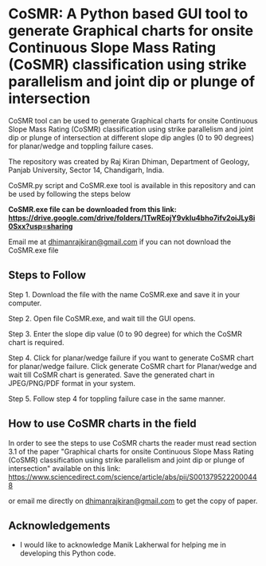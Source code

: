 # CoSMR: A Python based GUI tool to generate Graphical charts for onsite Continuous Slope Mass Rating (CoSMR) classification using strike parallelism and joint dip or plunge of intersection

CoSMR tool can be used to generate Graphical charts for onsite Continuous Slope Mass Rating (CoSMR) classification using strike parallelism and joint dip or plunge of intersection at different slope dip angles (0 to 90 degrees) for planar/wedge and toppling failure cases.

The repository was created by Raj Kiran Dhiman, Department of Geology, Panjab University, Sector 14, Chandigarh, India. 

CoSMR.py script and CoSMR.exe tool is available in this repository and can be used by following the steps below

**CoSMR.exe file can be downloaded from this link: https://drive.google.com/drive/folders/1TwREojY9vkIu4bho7ifv2oiJLy8i0Sxx?usp=sharing**

Email me at dhimanrajkiran@gmail.com if you can not download the CoSMR.exe file

## Steps to Follow

Step 1. Download the file with the name CoSMR.exe and save it in your computer.

Step 2. Open file CoSMR.exe, and wait till the GUI opens. 

Step 3. Enter the slope dip value (0 to 90 degree) for which the CoSMR chart is required.

Step 4. Click for planar/wedge failure if you want to generate CoSMR chart for planar/wedge failure. Click generate CoSMR chart for Planar/wedge and wait till CoSMR chart is generated. Save the generated chart in JPEG/PNG/PDF format in your system.

Step 5. Follow step 4 for toppling failure case in the same manner.


## How to use CoSMR charts in the field 

In order to see the steps to use CoSMR charts the reader must read section 3.1 of the paper "Graphical charts for onsite Continuous Slope Mass Rating (CoSMR) classification using strike parallelism and joint dip or plunge of intersection" available on this link: https://www.sciencedirect.com/science/article/abs/pii/S0013795222000448

or email me directly on dhimanrajkiran@gmail.com to get the copy of paper.


## Acknowledgements

 - I would like to acknowledge Manik Lakherwal for helping me in developing this Python code.
